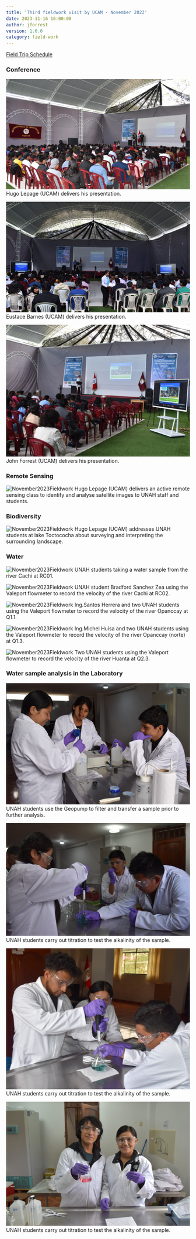 ```yaml
---
title: 'Third fieldwork visit by UCAM - November 2023'
date: 2023-11-16 16:00:00 
author: jforrest
version: 1.0.0
category: field-work
---
```



[Field Trip Schedule](/assets/posts/UCAM_schedule_Nov23.pdf)


### Conference

![November2023Fieldwork](/assets/posts/11.23Conf.HLE.JPG)
Hugo Lepage (UCAM) delivers his presentation.


![November2023Fieldwork](/assets/posts/11.23Conf.EBA.JPG)
Eustace Barnes (UCAM) delivers his presentation.


![November2023Fieldwork](/assets/posts/11.23Conf.JFO.JPG)
John Forrest (UCAM) delivers his presentation.



### Remote Sensing

![November2023Fieldwork](/assets/posts/xxxxxx.JPG)
Hugo Lepage (UCAM) delivers an active remote sensing class to identify and analyse satellite images to UNAH staff and students.




### Biodiversity

![November2023Fieldwork](/assets/posts/xxxxxxx.jpg)
Hugo Lepage (UCAM) addresses UNAH students at lake Toctococha about surveying and interpreting the surrounding landscape.




### Water 

![November2023Fieldwork](/assets/posts/11.23RC01.JPG)
UNAH students taking a water sample from the river Cachi at RC01.


![November2023Fieldwork](/assets/posts/11.23RC02.JPG)
UNAH student Bradford Sanchez Zea using the Valeport flowmeter to record the velocity of the river Cachi at RC02.


![November2023Fieldwork](/assets/posts/11.23Q1.1.JPG)
Ing.Santos Herrera and two UNAH students using the Valeport flowmeter to record the velocity of the river Opanccay at Q1.1.


![November2023Fieldwork](/assets/posts/11.23Q1.3.JPG)
Ing.Michel Huisa and two UNAH students using the Valeport flowmeter to record the velocity of the river Opanccay (norte) at Q1.3.


![November2023Fieldwork](/assets/posts/11.23Q2.3.JPG)
Two UNAH students using the Valeport flowmeter to record the velocity of the river Huanta at Q2.3.



### Water sample analysis in the Laboratory

![November2023Fieldwork](/assets/posts/11.23Lab1.JPG)
UNAH students use the Geopump to filter and transfer a sample prior to further analysis.


![November2023Fieldwork](/assets/posts/11.23Lab2.JPG)
UNAH students carry out titration to test the alkalinity of the sample.


![November2023Fieldwork](/assets/posts/11.23Lab3.JPG)
UNAH students carry out titration to test the alkalinity of the sample.


![November2023Fieldwork](/assets/posts/11.23Lab4.JPG)
UNAH students carry out titration to test the alkalinity of the sample.


